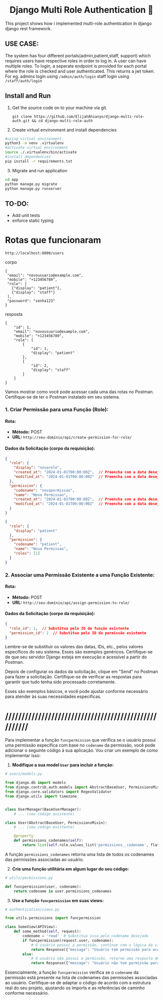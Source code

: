 <h1 align="center">Django Multi Role Authentication 👋</h1>

This project shows how i implemented multi-role authentication in django django rest framework.

## USE CASE:
The system has four different portals(admin,patient,staff, support) which requires users have respective roles in order to log in.
A user can have multiple roles.
To login, a seperate endpoint is provided for each portal where the role is checked and user authenticated. This returns a jwt token. 
For eg. 
admins login using `/admin/auth/login`
staff login using `/staff/auth/login`



## Install and Run

1. Get the source code on to your machine via git.

    ```shell
    git clone https://github.com/ElijahAhianyo/django-multi-role-auth.git && cd django-multi-role-auth
    ```

2. Create virtual environment and install dependencies
```sh
#using virtual environment
python3 -m venv .virtualenv
#activate virtual environment
source ./.virtualenv/bin/activate
#install dependencies
pip install -r requirements.txt
```

3. Migrate and run application
```sh
cd app
python manage.py migrate
python manage.py runserver
```



## TO-DO:
- Add unit tests
- enforce static typing

#   Rotas que funcionaram
```
http://localhost:8000/users
```

corpo

```
{
 "email": "novousuario@example.com",
 "mobile": "+123456789",
 "role": [
   {"display": "patient"},
   {"display": "staff"}
 ],
 "password": "senha123"
}
```

resposta
```
{
	"id": 1,
	"email": "novousuario@example.com",
	"mobile": "+123456789",
	"role": [
		{
			"id": 1,
			"display": "patient"
		},
		{
			"id": 2,
			"display": "staff"
		}
	]
}
```


Vamos mostrar como você pode acessar cada uma das rotas no Postman. Certifique-se de ter o Postman instalado em seu sistema.

### 1. Criar Permissão para uma Função (Role):

#### Rota:
- **Método:** POST
- **URL:** `http://seu-domínio/api/create-permission-for-role/`

#### Dados da Solicitação (corpo da requisição):
```json
{
  "role": {
    "display": "novarole",
    "created_at": "2024-01-01T00:00:00Z",  // Preencha com a data desejada
    "modified_at": "2024-01-01T00:00:00Z"  // Preencha com a data desejada
  },
  "permission": {
    "codename": "novapermissao",
    "name": "Nova Permissao",
    "created_at": "2024-01-01T00:00:00Z",  // Preencha com a data desejada
    "modified_at": "2024-01-01T00:00:00Z"  // Preencha com a data desejada
  }
}
```

```json
{
  "role": {
    "display": "patient"
  },
  "permission": {
    "codename": "patient",
    "name": "Nova Permissao",
    "roles": [1]
  }
}
```

### 2. Associar uma Permissão Existente a uma Função Existente:

#### Rota:
- **Método:** POST
- **URL:** `http://seu-domínio/api/assign-permission-to-role/`

#### Dados da Solicitação (corpo da requisição):
```json
{
  "role_id": 1,  // Substitua pelo ID da função existente
  "permission_id": 1  // Substitua pelo ID da permissão existente
}
```

Lembre-se de substituir os valores das datas, IDs, etc., pelos valores específicos do seu sistema. Esses são exemplos genéricos. Certifique-se de que seu servidor Django esteja em execução e acessível a partir do Postman.

Depois de configurar os dados da solicitação, clique em "Send" no Postman para fazer a solicitação. Certifique-se de verificar as respostas para garantir que tudo tenha sido processado corretamente.

Esses são exemplos básicos, e você pode ajustar conforme necessário para atender às suas necessidades específicas.

# /////////////////////////////////////////////////////
Para implementar a função `funcpermission` que verifica se o usuário possui uma permissão específica com base no `codename` da permissão, você pode adicionar o seguinte código à sua aplicação. Vou criar um exemplo de como implementar isso:

1. **Modifique a sua model `User` para incluir a função:**

```python
# users/models.py

from django.db import models
from django.contrib.auth.models import AbstractBaseUser, PermissionsMixin, BaseUserManager
from django.core.validators import RegexValidator
from django.utils import timezone


class UserManager(BaseUserManager):
    # ... (seu código existente)

class User(AbstractBaseUser, PermissionsMixin):
    # ... (seu código existente)

    @property
    def permissions_codenames(self):
        return list(self.role.values_list('permissions__codename', flat=True))
```

A função `permissions_codenames` retorna uma lista de todos os codenames das permissões associadas ao usuário.

2. **Crie uma função utilitária em algum lugar do seu código:**

```python
# utils/permissions.py

def funcpermission(user, codename):
    return codename in user.permissions_codenames
```

3. **Use a função `funcpermission` em suas views:**

```python
# authentication/views.py

from utils.permissions import funcpermission

class SomeView(APIView):
    def some_method(self, request):
        codename = 'read'  # Substitua isso pelo codename desejado
        if funcpermission(request.user, codename):
            # O usuário possui a permissão, continue com a lógica da view
            return Response({"message": "Usuário tem permissão para acessar esta visualização."})
        else:
            # O usuário não possui a permissão, retorne uma resposta de não autorizado
            return Response({"message": "Usuário não tem permissão para acessar esta visualização."}, status=status.HTTP_403_FORBIDDEN)
```

Essencialmente, a função `funcpermission` verifica se o `codename` da permissão está presente na lista de codenames das permissões associadas ao usuário. Certifique-se de adaptar o código de acordo com a estrutura real do seu projeto, ajustando os imports e as referências de caminho conforme necessário.